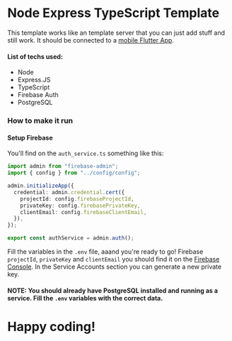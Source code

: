 # Node Express TypeScript Template

This template works like an template server that you can just add stuff and still work. It should be connected to a [mobile Flutter App](https://github.com/josemlegal/flutter_template_app).

#### List of techs used:

- Node
- Express.JS
- TypeScript
- Firebase Auth
- PostgreSQL

### How to make it run

#### Setup Firebase

You'll find on the `auth_service.ts` something like this:

```typescript
import admin from "firebase-admin";
import { config } from "../config/config";

admin.initializeApp({
  credential: admin.credential.cert({
    projectId: config.firebaseProjectId,
    privateKey: config.firebasePrivateKey,
    clientEmail: config.firebaseClientEmail,
  }),
});

export const authService = admin.auth();
```

Fill the variables in the `.env` file, aaand you're ready to go! Firebase `projectId`, `privateKey` and `clientEmail` you should find it on the [Firebase Console](https://console.firebase.google.com/u/0/). In the Service Accounts section you can generate a new private key.

#### **NOTE:** You should already have PostgreSQL installed and running as a service. Fill the `.env` variables with the correct data.

# Happy coding!
